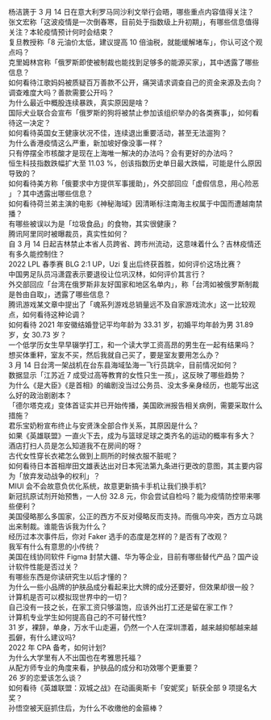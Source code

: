 杨洁篪于 3 月 14 日在意大利罗马同沙利文举行会晤，哪些重点内容值得关注？  
张文宏称「这波疫情是一次倒春寒，目前处于指数级上升初期」，有哪些信息值得关注？本轮疫情预计何时会结束？  
复旦教授称「8 元油价太低，建议提高 10 倍油税，就能缓解堵车」，你认可这个观点吗？  
克里姆林宫称「俄罗斯即使被制裁也能找到足够多的能源买家」，其中透露了哪些信息？  
如何看待江歌妈妈被质疑百万善款不公开，痛哭请求调查自己的资金来源及去向？调查难度大吗？善款需要公开吗？  
为什么最近中概股连续暴跌，真实原因是啥？  
国际犬业联合会宣布「俄罗斯的狗将被禁止参加该组织举办的各类赛事」，如何看待这一决定？  
如何看待英国女王健康状况不佳，连续退出重要活动，甚至无法遛狗？  
为什么香港疫情这么严重，新加坡好像没事一样？  
只有停摆全市核酸才是现在上海唯一解决的办法吗？会有更好的办法吗？  
恒生科技指数跌幅扩大至 11.03 %，创该指数历史单日最大跌幅，可能是什么原因导致的？  
如何看待美方称「俄要求中方提供军事援助」，外交部回应「虚假信息，用心险恶 」？其中透露出哪些信息？  
如何看待荷兰弟主演的电影《神秘海域》因清晰标注南海主权属于中国而遭越南禁播？  
有哪些被误以为是「垃圾食品」的食物，其实很健康？  
腾讯阿里同时被曝裁员，真实性如何？  
自 3 月 14 日起吉林禁止本省人员跨省、跨市州流动，这意味着什么？吉林疫情还有多久能控制住？  
2022 LPL 春季赛 BLG 2:1 UP，Uzi 复出后终获首胜，如何评价这场比赛？  
中国男足队员冯潇霆表示要退役让位巩汉林，如何评价其言行？  
外交部回应「台湾在俄罗斯非友好国家和地区名单内」，称「台湾如被俄罗斯制裁是咎由自取」，透露了哪些信息？  
腾讯游戏某文章中提出了「魂系列游戏总销量远不及自家游戏流水」这一比较观点，如何看待这种论调？  
如何看待 2021 年安徽结婚登记平均年龄为 33.31 岁，初婚平均年龄为男 31.89 岁，女 30.73 岁？  
一个低学历女生早早辍学打工，和一个读大学工资高昂的男生在一起有结果吗？  
想买体重秤，室友不买，然后我就自己买了，要是室友要用怎么办？  
3 月 14 日台湾一架战机在台东县海域坠海一飞行员跳伞，目前情况如何？  
数据显示「江苏近 7 成受过高等教育的女性只生一孩」，这反映了哪些趋势？  
为什么《是大臣》《是首相》的编剧没当过公务员、没太多亲身经历，也能写出这么好的政治剧剧本？  
「德尔塔克戎」变体首证实并已开始传播，美国欧洲报告相关病例，需要采取什么措施？  
君乐宝奶粉宣布终止与安贤洙全部合作关系，其原因是什么？  
如果《英雄联盟》一直火下去，成为与篮球足球之类齐名的运动的概率有多大？  
酒店打扫人员是怎么知道我不在房间的呀？  
古代女性穿长衣裙怎么做到上厕所的时候衣服不脏呢？  
如何看待日本首相岸田文雄表达出对日本宪法第九条进行更改的意图，其主要内容为「放弃发动战争的权利」？  
MIUI 会不会故意负优化系统，故意更新搞卡手机让我们换手机?  
新冠抗原试剂开始预售，一人份 32.8 元，你会尝试自检吗？能为疫情防控带来哪些便利？  
美国侵略那么多国家，公正的西方不反对侵略反而支持。而俄乌冲突，西方立马跳出来制裁。谁能告诉我为什么？  
经历过本次事件后，你对 Faker 选手的态度是怎样的？是否有了改观？  
我军有什么有意思的小传统？  
美国在线协同软件 Figma 封禁大疆、华为等企业，目前有哪些替代产品？国产设计软件性能是否过关？  
有哪些东西是你读研究生以后才懂的？  
为什么一些小品牌的护肤品成分看起来比大牌的成分还要好，但效果却很一般？  
计算机是否可以模拟现世界中的一切？  
自己没有一技之长，在家工资只够温饱，应该外出打工还是留在家工作？  
计算机专业学生如何提高自己的不可替代性?  
31 岁，裸辞，单身，万水千山走遍，仍然一个人在深圳漂着，越来越抑郁越来越孤僻，有什么建议吗?  
2022 年 CPA 备考，如何计划?  
为什么大学里有人不出国也在考雅思托福？  
从配方师专业的角度来看，护肤品的成分和功效哪个更重要？  
26 岁的恋爱该怎么谈？  
如何看待《英雄联盟：双城之战》在动画奥斯卡「安妮奖」斩获全部 9 项提名大奖？  
孙悟空被天庭抓住后，为什么不收缴他的金箍棒？  
